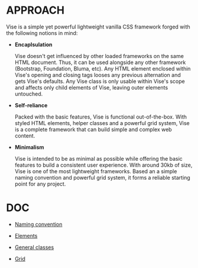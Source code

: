 # APPROACH

Vise is a simple yet powerful lightweight vanilla CSS framework forged with the following notions in mind:

- **Encaplsulation**

  Vise doesn't get influenced by other loaded frameworks on the same HTML document. Thus, it can be used alongside any other framework (Bootstrap, Foundation, Bluma, etc). Any HTML element enclosed within Vise's opening and closing tags looses any previous alternation and gets Vise's defaults. Any Vise class is only usable within Vise's scope and affects only child elements of Vise, leaving outer elements untouched.

- **Self-reliance**

  Packed with the basic features, Vise is functional out-of-the-box. With styled HTML elements, helper classes and a powerful grid system, Vise is a complete framework that can build simple and complex web content.

- **Minimalism**

  Vise is intended to be as minimal as possible while offering the basic features to build a consistent user experience. With around 30kb of size, Vise is one of the most lightweight frameworks. Based an a simple naming convention and powerful grid system, it forms a reliable starting point for any project.

# DOC

- [Naming convention](https://github.com/Appforge-lab/css-vise/blob/master/doc/naming_convention.md)

- [Elements](https://github.com/Appforge-lab/css-vise/blob/master/doc/elements.md)

- [General classes](https://github.com/Appforge-lab/css-vise/blob/master/doc/elements.md)

- [Grid](https://github.com/Appforge-lab/css-vise/blob/master/doc/grid.md)
